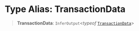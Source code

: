 # Type Alias: TransactionData

> **TransactionData**: `InferOutput`\<*typeof* [`TransactionData`](../variables/TransactionData.md)\>

